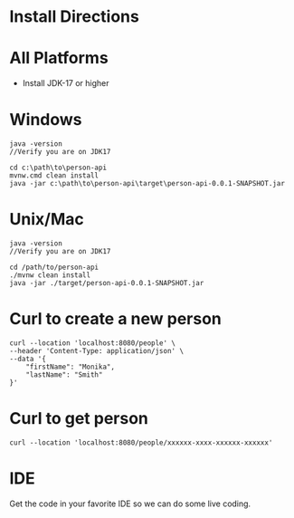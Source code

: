 # Install Directions
# All Platforms
* Install JDK-17 or higher

# Windows
```
java -version 
//Verify you are on JDK17

cd c:\path\to\person-api
mvnw.cmd clean install
java -jar c:\path\to\person-api\target\person-api-0.0.1-SNAPSHOT.jar
```

# Unix/Mac
```
java -version 
//Verify you are on JDK17

cd /path/to/person-api
./mvnw clean install
java -jar ./target/person-api-0.0.1-SNAPSHOT.jar
```

# Curl to create a new person
```
curl --location 'localhost:8080/people' \
--header 'Content-Type: application/json' \
--data '{
    "firstName": "Monika",
    "lastName": "Smith"
}'
```

# Curl to get person
```
curl --location 'localhost:8080/people/xxxxxx-xxxx-xxxxxx-xxxxxx'
```

# IDE
Get the code in your favorite IDE so we can do some live coding.